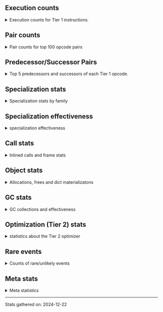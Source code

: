 ## Execution counts

<details>
<summary> Execution counts for Tier 1 instructions. </summary>


The "miss ratio" column shows the percentage of times the instruction
executed that it deoptimized. When this happens, the base unspecialized
instruction is not counted.

<table>
<thead>
<tr>
<th align="left">Name</th>
<th align="right">Base Count</th>
<th align="right">Head Count</th>
<th align="right">Change</th>
</tr>
</thead>
<tbody>
<tr>
<td align="left">LOAD_SUPER_ATTR</td>
<td align="right">28</td>
<td align="right">68</td>
<td align="right">142.9%</td>
</tr>
<tr>
<td align="left">CALL_KW</td>
<td align="right">83</td>
<td align="right">185</td>
<td align="right">122.9%</td>
</tr>
<tr>
<td align="left">FOR_ITER_GEN</td>
<td align="right">9,307,488</td>
<td align="right">95,352</td>
<td align="right">-99.0%</td>
</tr>
<tr>
<td align="left">STORE_FAST_LOAD_FAST</td>
<td align="right">9,448,063</td>
<td align="right">175,853</td>
<td align="right">-98.1%</td>
</tr>
<tr>
<td align="left">CALL_TUPLE_1</td>
<td align="right">853,321</td>
<td align="right">19,027</td>
<td align="right">-97.8%</td>
</tr>
<tr>
<td align="left">JUMP_BACKWARD</td>
<td align="right">23,546,188</td>
<td align="right">745,320</td>
<td align="right">-96.8%</td>
</tr>
<tr>
<td align="left">UNPACK_SEQUENCE_TUPLE</td>
<td align="right">1,715,100</td>
<td align="right">71,381</td>
<td align="right">-95.8%</td>
</tr>
<tr>
<td align="left">FOR_ITER_LIST</td>
<td align="right">9,933,245</td>
<td align="right">540,835</td>
<td align="right">-94.6%</td>
</tr>
<tr>
<td align="left">FOR_ITER</td>
<td align="right">1,880,628</td>
<td align="right">120,279</td>
<td align="right">-93.6%</td>
</tr>
<tr>
<td align="left">BINARY_SUBSCR</td>
<td align="right">901,045</td>
<td align="right">74,297</td>
<td align="right">-91.8%</td>
</tr>
<tr>
<td align="left">LOAD_GLOBAL</td>
<td align="right">1,692</td>
<td align="right">3,192</td>
<td align="right">88.7%</td>
</tr>
<tr>
<td align="left">DICT_MERGE</td>
<td align="right">925,391</td>
<td align="right">113,199</td>
<td align="right">-87.8%</td>
</tr>
<tr>
<td align="left">CONTAINS_OP_DICT</td>
<td align="right">1,008,114</td>
<td align="right">127,580</td>
<td align="right">-87.3%</td>
</tr>
<tr>
<td align="left">BUILD_MAP</td>
<td align="right">1,958,130</td>
<td align="right">283,648</td>
<td align="right">-85.5%</td>
</tr>
<tr>
<td align="left">CALL_METHOD_DESCRIPTOR_FAST</td>
<td align="right">1,099,255</td>
<td align="right">193,668</td>
<td align="right">-82.4%</td>
</tr>
<tr>
<td align="left">TO_BOOL</td>
<td align="right">1,069,785</td>
<td align="right">221,537</td>
<td align="right">-79.3%</td>
</tr>
<tr>
<td align="left">GET_ITER</td>
<td align="right">2,237,612</td>
<td align="right">468,060</td>
<td align="right">-79.1%</td>
</tr>
<tr>
<td align="left">STORE_SUBSCR_DICT</td>
<td align="right">1,129,786</td>
<td align="right">251,645</td>
<td align="right">-77.7%</td>
</tr>
<tr>
<td align="left">COMPARE_OP_INT</td>
<td align="right">2,652,613</td>
<td align="right">830,653</td>
<td align="right">-68.7%</td>
</tr>
<tr>
<td align="left">CALL_METHOD_DESCRIPTOR_O</td>
<td align="right">1,216,305</td>
<td align="right">387,818</td>
<td align="right">-68.1%</td>
</tr>
<tr>
<td align="left">POP_JUMP_IF_NOT_NONE</td>
<td align="right">2,706,576</td>
<td align="right">879,156</td>
<td align="right">-67.5%</td>
</tr>
<tr>
<td align="left">LOAD_FAST_LOAD_FAST</td>
<td align="right">9,472,772</td>
<td align="right">3,129,731</td>
<td align="right">-67.0%</td>
</tr>
<tr>
<td align="left">BINARY_OP_MULTIPLY_FLOAT</td>
<td align="right">139,222</td>
<td align="right">59,156</td>
<td align="right">-57.5%</td>
</tr>
<tr>
<td align="left">BINARY_SUBSCR_STR_INT</td>
<td align="right">139,222</td>
<td align="right">59,156</td>
<td align="right">-57.5%</td>
</tr>
<tr>
<td align="left">POP_JUMP_IF_NONE</td>
<td align="right">1,529,039</td>
<td align="right">651,923</td>
<td align="right">-57.4%</td>
</tr>
<tr>
<td align="left">BUILD_TUPLE</td>
<td align="right">4,607,243</td>
<td align="right">2,052,835</td>
<td align="right">-55.4%</td>
</tr>
<tr>
<td align="left">LOAD_ATTR_INSTANCE_VALUE</td>
<td align="right">21,791,151</td>
<td align="right">9,728,595</td>
<td align="right">-55.4%</td>
</tr>
<tr>
<td align="left">STORE_FAST_STORE_FAST</td>
<td align="right">6,002,750</td>
<td align="right">2,697,460</td>
<td align="right">-55.1%</td>
</tr>
<tr>
<td align="left">NOT_TAKEN</td>
<td align="right">21,901,982</td>
<td align="right">9,947,958</td>
<td align="right">-54.6%</td>
</tr>
<tr>
<td align="left">CALL</td>
<td align="right">3,157</td>
<td align="right">4,856</td>
<td align="right">53.8%</td>
</tr>
<tr>
<td align="left">POP_TOP</td>
<td align="right">21,633,252</td>
<td align="right">10,190,518</td>
<td align="right">-52.9%</td>
</tr>
<tr>
<td align="left">TO_BOOL_ALWAYS_TRUE</td>
<td align="right">741</td>
<td align="right">357</td>
<td align="right">-51.8%</td>
</tr>
<tr>
<td align="left">CALL_NON_PY_GENERAL</td>
<td align="right">7,280,182</td>
<td align="right">3,515,615</td>
<td align="right">-51.7%</td>
</tr>
<tr>
<td align="left">PUSH_NULL</td>
<td align="right">8,785,506</td>
<td align="right">4,318,063</td>
<td align="right">-50.9%</td>
</tr>
<tr>
<td align="left">DELETE_FAST</td>
<td align="right">254</td>
<td align="right">128</td>
<td align="right">-49.6%</td>
</tr>
<tr>
<td align="left">EXTENDED_ARG</td>
<td align="right">255</td>
<td align="right">129</td>
<td align="right">-49.4%</td>
</tr>
<tr>
<td align="left">NOP</td>
<td align="right">7,563,922</td>
<td align="right">3,938,687</td>
<td align="right">-47.9%</td>
</tr>
<tr>
<td align="left">LIST_APPEND</td>
<td align="right">224,965</td>
<td align="right">118,371</td>
<td align="right">-47.4%</td>
</tr>
<tr>
<td align="left">BINARY_OP_ADD_INT</td>
<td align="right">1,712,585</td>
<td align="right">901,277</td>
<td align="right">-47.4%</td>
</tr>
<tr>
<td align="left">SWAP</td>
<td align="right">5,679,968</td>
<td align="right">3,002,908</td>
<td align="right">-47.1%</td>
</tr>
<tr>
<td align="left">UNPACK_SEQUENCE_TWO_TUPLE</td>
<td align="right">1,818,295</td>
<td align="right">967,373</td>
<td align="right">-46.8%</td>
</tr>
<tr>
<td align="left">LOAD_ATTR_MODULE</td>
<td align="right">2,189,469</td>
<td align="right">1,167,856</td>
<td align="right">-46.7%</td>
</tr>
<tr>
<td align="left">POP_JUMP_IF_TRUE</td>
<td align="right">2,057,339</td>
<td align="right">1,098,587</td>
<td align="right">-46.6%</td>
</tr>
<tr>
<td align="left">CALL_BUILTIN_O</td>
<td align="right">174,546</td>
<td align="right">93,472</td>
<td align="right">-46.4%</td>
</tr>
<tr>
<td align="left">COMPARE_OP_STR</td>
<td align="right">1,844,260</td>
<td align="right">992,755</td>
<td align="right">-46.2%</td>
</tr>
<tr>
<td align="left">POP_JUMP_IF_FALSE</td>
<td align="right">8,744,955</td>
<td align="right">4,740,725</td>
<td align="right">-45.8%</td>
</tr>
<tr>
<td align="left">CALL_TYPE_1</td>
<td align="right">280</td>
<td align="right">154</td>
<td align="right">-45.0%</td>
</tr>
<tr>
<td align="left">LOAD_ATTR_METHOD_NO_DICT</td>
<td align="right">5,858,540</td>
<td align="right">3,224,690</td>
<td align="right">-45.0%</td>
</tr>
<tr>
<td align="left">BINARY_OP_SUBTRACT_FLOAT</td>
<td align="right">60,855</td>
<td align="right">34,072</td>
<td align="right">-44.0%</td>
</tr>
<tr>
<td align="left">CONTAINS_OP</td>
<td align="right">575</td>
<td align="right">322</td>
<td align="right">-44.0%</td>
</tr>
<tr>
<td align="left">RESUME_CHECK</td>
<td align="right">30,626,020</td>
<td align="right">17,931,625</td>
<td align="right">-41.4%</td>
</tr>
<tr>
<td align="left">LOAD_SPECIAL</td>
<td align="right">4,245,624</td>
<td align="right">2,504,612</td>
<td align="right">-41.0%</td>
</tr>
<tr>
<td align="left">LOAD_FAST</td>
<td align="right">66,526,278</td>
<td align="right">39,632,733</td>
<td align="right">-40.4%</td>
</tr>
<tr>
<td align="left">CONTAINS_OP_SET</td>
<td align="right">667</td>
<td align="right">415</td>
<td align="right">-37.8%</td>
</tr>
<tr>
<td align="left">CALL_PY_EXACT_ARGS</td>
<td align="right">6,052,677</td>
<td align="right">3,807,074</td>
<td align="right">-37.1%</td>
</tr>
<tr>
<td align="left">UNPACK_SEQUENCE</td>
<td align="right">109</td>
<td align="right">149</td>
<td align="right">36.7%</td>
</tr>
<tr>
<td align="left">LOAD_ATTR_METHOD_WITH_VALUES</td>
<td align="right">3,447,813</td>
<td align="right">2,186,664</td>
<td align="right">-36.6%</td>
</tr>
<tr>
<td align="left">CALL_PY_GENERAL</td>
<td align="right">2,739,149</td>
<td align="right">1,754,016</td>
<td align="right">-36.0%</td>
</tr>
<tr>
<td align="left">TO_BOOL_INT</td>
<td align="right">755,713</td>
<td align="right">487,709</td>
<td align="right">-35.5%</td>
</tr>
<tr>
<td align="left">LIST_EXTEND</td>
<td align="right">51,496</td>
<td align="right">33,708</td>
<td align="right">-34.5%</td>
</tr>
<tr>
<td align="left">LOAD_SMALL_INT</td>
<td align="right">3,070,528</td>
<td align="right">2,013,713</td>
<td align="right">-34.4%</td>
</tr>
<tr>
<td align="left">LOAD_ATTR</td>
<td align="right">3,728,953</td>
<td align="right">2,471,791</td>
<td align="right">-33.7%</td>
</tr>
<tr>
<td align="left">LOAD_SUPER_ATTR_METHOD</td>
<td align="right">301,138</td>
<td align="right">202,190</td>
<td align="right">-32.9%</td>
</tr>
<tr>
<td align="left">TO_BOOL_LIST</td>
<td align="right">163,735</td>
<td align="right">109,950</td>
<td align="right">-32.8%</td>
</tr>
<tr>
<td align="left">BINARY_OP_ADD_UNICODE</td>
<td align="right">774</td>
<td align="right">522</td>
<td align="right">-32.6%</td>
</tr>
<tr>
<td align="left">STORE_ATTR_INSTANCE_VALUE</td>
<td align="right">3,218,738</td>
<td align="right">2,211,502</td>
<td align="right">-31.3%</td>
</tr>
<tr>
<td align="left">BINARY_OP</td>
<td align="right">1,166,437</td>
<td align="right">804,894</td>
<td align="right">-31.0%</td>
</tr>
<tr>
<td align="left">CALL_ISINSTANCE</td>
<td align="right">208,057</td>
<td align="right">143,872</td>
<td align="right">-30.8%</td>
</tr>
<tr>
<td align="left">LOAD_GLOBAL_MODULE</td>
<td align="right">8,101,885</td>
<td align="right">5,632,783</td>
<td align="right">-30.5%</td>
</tr>
<tr>
<td align="left">UNARY_INVERT</td>
<td align="right">265,121</td>
<td align="right">184,661</td>
<td align="right">-30.3%</td>
</tr>
<tr>
<td align="left">COPY_FREE_VARS</td>
<td align="right">357,308</td>
<td align="right">251,240</td>
<td align="right">-29.7%</td>
</tr>
<tr>
<td align="left">BINARY_OP_ADD_FLOAT</td>
<td align="right">79,327</td>
<td align="right">55,979</td>
<td align="right">-29.4%</td>
</tr>
<tr>
<td align="left">LOAD_GLOBAL_BUILTIN</td>
<td align="right">4,468,535</td>
<td align="right">3,266,005</td>
<td align="right">-26.9%</td>
</tr>
<tr>
<td align="left">BUILD_LIST</td>
<td align="right">335,768</td>
<td align="right">245,525</td>
<td align="right">-26.9%</td>
</tr>
<tr>
<td align="left">LOAD_CONST_IMMORTAL</td>
<td align="right">14,581,825</td>
<td align="right">10,667,404</td>
<td align="right">-26.8%</td>
</tr>
<tr>
<td align="left">BINARY_SUBSCR_LIST_INT</td>
<td align="right">68,130</td>
<td align="right">50,342</td>
<td align="right">-26.1%</td>
</tr>
<tr>
<td align="left">LOAD_ATTR_NONDESCRIPTOR_WITH_VALUES</td>
<td align="right">317,309</td>
<td align="right">236,110</td>
<td align="right">-25.6%</td>
</tr>
<tr>
<td align="left">LOAD_DEREF</td>
<td align="right">432,884</td>
<td align="right">326,501</td>
<td align="right">-24.6%</td>
</tr>
<tr>
<td align="left">JUMP_FORWARD</td>
<td align="right">407,439</td>
<td align="right">312,036</td>
<td align="right">-23.4%</td>
</tr>
<tr>
<td align="left">STORE_FAST</td>
<td align="right">25,611,433</td>
<td align="right">19,663,640</td>
<td align="right">-23.2%</td>
</tr>
<tr>
<td align="left">COMPARE_OP</td>
<td align="right">152,355</td>
<td align="right">117,974</td>
<td align="right">-22.6%</td>
</tr>
<tr>
<td align="left">CALL_BOUND_METHOD_EXACT_ARGS</td>
<td align="right">69,913</td>
<td align="right">55,927</td>
<td align="right">-20.0%</td>
</tr>
<tr>
<td align="left">COPY</td>
<td align="right">9,478,695</td>
<td align="right">7,638,609</td>
<td align="right">-19.4%</td>
</tr>
<tr>
<td align="left">LOAD_FAST_AND_CLEAR</td>
<td align="right">144,848</td>
<td align="right">117,915</td>
<td align="right">-18.6%</td>
</tr>
<tr>
<td align="left">LOAD_ATTR_PROPERTY</td>
<td align="right">207,387</td>
<td align="right">169,722</td>
<td align="right">-18.2%</td>
</tr>
<tr>
<td align="left">FOR_ITER_RANGE</td>
<td align="right">153,724</td>
<td align="right">126,412</td>
<td align="right">-17.8%</td>
</tr>
<tr>
<td align="left">IMPORT_NAME</td>
<td align="right">114,180</td>
<td align="right">94,213</td>
<td align="right">-17.5%</td>
</tr>
<tr>
<td align="left">LOAD_ATTR_METHOD_LAZY_DICT</td>
<td align="right">193,350</td>
<td align="right">159,773</td>
<td align="right">-17.4%</td>
</tr>
<tr>
<td align="left">IMPORT_FROM</td>
<td align="right">113,605</td>
<td align="right">93,890</td>
<td align="right">-17.4%</td>
</tr>
<tr>
<td align="left">CALL_BOUND_METHOD_GENERAL</td>
<td align="right">97,825</td>
<td align="right">82,163</td>
<td align="right">-16.0%</td>
</tr>
<tr>
<td align="left">LOAD_SUPER_ATTR_ATTR</td>
<td align="right">47,496</td>
<td align="right">40,440</td>
<td align="right">-14.9%</td>
</tr>
<tr>
<td align="left">CALL_LIST_APPEND</td>
<td align="right">68,803</td>
<td align="right">59,311</td>
<td align="right">-13.8%</td>
</tr>
<tr>
<td align="left">CALL_LEN</td>
<td align="right">340,466</td>
<td align="right">299,510</td>
<td align="right">-12.0%</td>
</tr>
<tr>
<td align="left">UNARY_NOT</td>
<td align="right">75,799</td>
<td align="right">66,945</td>
<td align="right">-11.7%</td>
</tr>
<tr>
<td align="left">CALL_KW_PY</td>
<td align="right">86,138</td>
<td align="right">76,236</td>
<td align="right">-11.5%</td>
</tr>
<tr>
<td align="left">BINARY_OP_SUBTRACT_INT</td>
<td align="right">208,719</td>
<td align="right">186,021</td>
<td align="right">-10.9%</td>
</tr>
<tr>
<td align="left">CALL_BUILTIN_FAST</td>
<td align="right">719,552</td>
<td align="right">651,254</td>
<td align="right">-9.5%</td>
</tr>
<tr>
<td align="left">RETURN_VALUE</td>
<td align="right">20,593,128</td>
<td align="right">18,739,898</td>
<td align="right">-9.0%</td>
</tr>
<tr>
<td align="left">LOAD_ATTR_SLOT</td>
<td align="right">20,244</td>
<td align="right">18,606</td>
<td align="right">-8.1%</td>
</tr>
<tr>
<td align="left">STORE_ATTR_SLOT</td>
<td align="right">19,702</td>
<td align="right">18,190</td>
<td align="right">-7.7%</td>
</tr>
<tr>
<td align="left">TO_BOOL_BOOL</td>
<td align="right">2,742,891</td>
<td align="right">2,535,192</td>
<td align="right">-7.6%</td>
</tr>
<tr>
<td align="left">RESUME</td>
<td align="right">440</td>
<td align="right">473</td>
<td align="right">7.5%</td>
</tr>
<tr>
<td align="left">LOAD_CONST</td>
<td align="right">1,017,529</td>
<td align="right">950,205</td>
<td align="right">-6.6%</td>
</tr>
<tr>
<td align="left">STORE_ATTR</td>
<td align="right">160,483</td>
<td align="right">152,411</td>
<td align="right">-5.0%</td>
</tr>
<tr>
<td align="left">CALL_BUILTIN_CLASS</td>
<td align="right">1,079,291</td>
<td align="right">1,025,422</td>
<td align="right">-5.0%</td>
</tr>
<tr>
<td align="left">JUMP_BACKWARD_NO_INTERRUPT</td>
<td align="right">14,274</td>
<td align="right">13,562</td>
<td align="right">-5.0%</td>
</tr>
<tr>
<td align="left">BINARY_SLICE</td>
<td align="right">27,690</td>
<td align="right">26,367</td>
<td align="right">-4.8%</td>
</tr>
<tr>
<td align="left">CALL_METHOD_DESCRIPTOR_NOARGS</td>
<td align="right">1,307,368</td>
<td align="right">1,246,825</td>
<td align="right">-4.6%</td>
</tr>
<tr>
<td align="left">LOAD_FAST_CHECK</td>
<td align="right">930,414</td>
<td align="right">897,430</td>
<td align="right">-3.5%</td>
</tr>
<tr>
<td align="left">CHECK_EXC_MATCH</td>
<td align="right">31,054</td>
<td align="right">30,279</td>
<td align="right">-2.5%</td>
</tr>
<tr>
<td align="left">BINARY_SUBSCR_TUPLE_INT</td>
<td align="right">87,758</td>
<td align="right">85,615</td>
<td align="right">-2.4%</td>
</tr>
<tr>
<td align="left">CONVERT_VALUE</td>
<td align="right">34,800</td>
<td align="right">34,044</td>
<td align="right">-2.2%</td>
</tr>
<tr>
<td align="left">POP_EXCEPT</td>
<td align="right">39,500</td>
<td align="right">38,662</td>
<td align="right">-2.1%</td>
</tr>
<tr>
<td align="left">PUSH_EXC_INFO</td>
<td align="right">39,500</td>
<td align="right">38,662</td>
<td align="right">-2.1%</td>
</tr>
<tr>
<td align="left">FOR_ITER_TUPLE</td>
<td align="right">35,128</td>
<td align="right">34,498</td>
<td align="right">-1.8%</td>
</tr>
<tr>
<td align="left">INTERPRETER_EXIT</td>
<td align="right">11,108,349</td>
<td align="right">10,927,584</td>
<td align="right">-1.6%</td>
</tr>
<tr>
<td align="left">TO_BOOL_STR</td>
<td align="right">43,431</td>
<td align="right">42,738</td>
<td align="right">-1.6%</td>
</tr>
<tr>
<td align="left">CALL_KW_NON_PY</td>
<td align="right">154,705</td>
<td align="right">152,248</td>
<td align="right">-1.6%</td>
</tr>
<tr>
<td align="left">CALL_METHOD_DESCRIPTOR_FAST_WITH_KEYWORDS</td>
<td align="right">102,872</td>
<td align="right">101,360</td>
<td align="right">-1.5%</td>
</tr>
<tr>
<td align="left">LOAD_ATTR_CLASS</td>
<td align="right">76,900</td>
<td align="right">75,892</td>
<td align="right">-1.3%</td>
</tr>
<tr>
<td align="left">EXIT_INIT_CHECK</td>
<td align="right">111,136</td>
<td align="right">109,687</td>
<td align="right">-1.3%</td>
</tr>
<tr>
<td align="left">CALL_ALLOC_AND_ENTER_INIT</td>
<td align="right">111,140</td>
<td align="right">109,691</td>
<td align="right">-1.3%</td>
</tr>
<tr>
<td align="left">FORMAT_SIMPLE</td>
<td align="right">76,794</td>
<td align="right">75,849</td>
<td align="right">-1.2%</td>
</tr>
<tr>
<td align="left">RETURN_GENERATOR</td>
<td align="right">25,634</td>
<td align="right">25,319</td>
<td align="right">-1.2%</td>
</tr>
<tr>
<td align="left">CALL_BUILTIN_FAST_WITH_KEYWORDS</td>
<td align="right">1,856,649</td>
<td align="right">1,835,703</td>
<td align="right">-1.1%</td>
</tr>
<tr>
<td align="left">STORE_SUBSCR</td>
<td align="right">42,724</td>
<td align="right">42,296</td>
<td align="right">-1.0%</td>
</tr>
<tr>
<td align="left">TO_BOOL_NONE</td>
<td align="right">382,008</td>
<td align="right">378,229</td>
<td align="right">-1.0%</td>
</tr>
<tr>
<td align="left">BUILD_STRING</td>
<td align="right">59,384</td>
<td align="right">58,817</td>
<td align="right">-1.0%</td>
</tr>
<tr>
<td align="left">MAKE_FUNCTION</td>
<td align="right">85,264</td>
<td align="right">84,507</td>
<td align="right">-0.9%</td>
</tr>
<tr>
<td align="left">IS_OP</td>
<td align="right">67,907</td>
<td align="right">67,338</td>
<td align="right">-0.8%</td>
</tr>
<tr>
<td align="left">BINARY_SUBSCR_DICT</td>
<td align="right">169,311</td>
<td align="right">167,925</td>
<td align="right">-0.8%</td>
</tr>
<tr>
<td align="left">YIELD_VALUE</td>
<td align="right">10,136,008</td>
<td align="right">10,060,282</td>
<td align="right">-0.7%</td>
</tr>
<tr>
<td align="left">END_FOR</td>
<td align="right">16,892</td>
<td align="right">16,766</td>
<td align="right">-0.7%</td>
</tr>
<tr>
<td align="left">WITH_EXCEPT_START</td>
<td align="right">8,446</td>
<td align="right">8,383</td>
<td align="right">-0.7%</td>
</tr>
<tr>
<td align="left">RERAISE</td>
<td align="right">25,341</td>
<td align="right">25,152</td>
<td align="right">-0.7%</td>
</tr>
<tr>
<td align="left">RAISE_VARARGS</td>
<td align="right">8,450</td>
<td align="right">8,387</td>
<td align="right">-0.7%</td>
</tr>
<tr>
<td align="left">DELETE_SUBSCR</td>
<td align="right">135,155</td>
<td align="right">134,149</td>
<td align="right">-0.7%</td>
</tr>
<tr>
<td align="left">CALL_STR_1</td>
<td align="right">16,937</td>
<td align="right">16,811</td>
<td align="right">-0.7%</td>
</tr>
<tr>
<td align="left">DELETE_ATTR</td>
<td align="right">126,687</td>
<td align="right">125,745</td>
<td align="right">-0.7%</td>
</tr>
<tr>
<td align="left">CALL_FUNCTION_EX</td>
<td align="right">3,637,097</td>
<td align="right">3,615,838</td>
<td align="right">-0.6%</td>
</tr>
<tr>
<td align="left">STORE_DEREF</td>
<td align="right">210,057</td>
<td align="right">209,111</td>
<td align="right">-0.5%</td>
</tr>
<tr>
<td align="left">MAKE_CELL</td>
<td align="right">210,089</td>
<td align="right">209,143</td>
<td align="right">-0.5%</td>
</tr>
<tr>
<td align="left">BINARY_OP_INPLACE_ADD_UNICODE</td>
<td align="right">41,977</td>
<td align="right">41,788</td>
<td align="right">-0.5%</td>
</tr>
<tr>
<td align="left">SET_FUNCTION_ATTRIBUTE</td>
<td align="right">58,874</td>
<td align="right">58,684</td>
<td align="right">-0.3%</td>
</tr>
<tr>
<td align="left">STORE_NAME</td>
<td align="right">806</td>
<td align="right">806</td>
<td align="right">0.0%</td>
</tr>
<tr>
<td align="left">LOAD_NAME</td>
<td align="right">267</td>
<td align="right">267</td>
<td align="right">0.0%</td>
</tr>
<tr>
<td align="left">LOAD_BUILD_CLASS</td>
<td align="right">42</td>
<td align="right">42</td>
<td align="right">0.0%</td>
</tr>
<tr>
<td align="left">LOAD_LOCALS</td>
<td align="right">38</td>
<td align="right">38</td>
<td align="right">0.0%</td>
</tr>
<tr>
<td align="left">COMPARE_OP_FLOAT</td>
<td align="right">29</td>
<td align="right">29</td>
<td align="right">0.0%</td>
</tr>
<tr>
<td align="left">CALL_INTRINSIC_1</td>
<td align="right">16</td>
<td align="right">16</td>
<td align="right">0.0%</td>
</tr>
<tr>
<td align="left">LOAD_ATTR_CLASS_WITH_METACLASS_CHECK</td>
<td align="right">12</td>
<td align="right">12</td>
<td align="right">0.0%</td>
</tr>
<tr>
<td align="left">DELETE_NAME</td>
<td align="right">6</td>
<td align="right">6</td>
<td align="right">0.0%</td>
</tr>
<tr>
<td align="left">STORE_GLOBAL</td>
<td align="right">4</td>
<td align="right">4</td>
<td align="right">0.0%</td>
</tr>
<tr>
<td align="left">BINARY_SUBSCR_GETITEM</td>
<td align="right">3</td>
<td align="right">3</td>
<td align="right">0.0%</td>
</tr>
<tr>
<td align="left">BUILD_SET</td>
<td align="right">2</td>
<td align="right">2</td>
<td align="right">0.0%</td>
</tr>
<tr>
<td align="left">MAP_ADD</td>
<td align="right">1</td>
<td align="right">1</td>
<td align="right">0.0%</td>
</tr>
<tr>
<td align="left">ENTER_EXECUTOR</td>
<td align="right"></td>
<td align="right">11,667,678</td>
<td align="right"></td>
</tr>
</tbody>
</table>


</details>

## Pair counts

<details>
<summary> Pair counts for top 100 opcode pairs </summary>


Pairs of specialized operations that deoptimize and are then followed by
the corresponding unspecialized instruction are not counted as pairs.

Not included in comparative output.


</details>

## Predecessor/Successor Pairs

<details>
<summary> Top 5 predecessors and successors of each Tier 1 opcode. </summary>


This does not include the unspecialized instructions that occur after a
specialized instruction deoptimizes.

Not included in comparative output.


</details>

## Specialization stats

<details>
<summary> Specialization stats by family </summary>

### BINARY_OP

<details>
<summary> specialization stats for BINARY_OP family </summary>

<table>
<thead>
<tr>
<th align="left">Kind</th>
<th align="right">Base Count</th>
<th align="right">Base Ratio</th>
<th align="right">Head Count</th>
<th align="right">Head Ratio</th>
<th align="right">Change</th>
</tr>
</thead>
<tbody>
<tr>
<td align="left">
miss
<details>
<summary>ⓘ</summary>

Specialized instructions that deopt.
</details>
</td>
<td align="right">30,615</td>
<td align="right">0.9%</td>
<td align="right">15,027</td>
<td align="right">0.7%</td>
<td align="right">-50.9%</td>
</tr>
<tr>
<td align="left">
hit
<details>
<summary>ⓘ</summary>

Specialized instructions that complete.
</details>
</td>
<td align="right">2,212,844</td>
<td align="right">64.9%</td>
<td align="right">1,263,788</td>
<td align="right">60.7%</td>
<td align="right">-42.9%</td>
</tr>
<tr>
<td align="left">
deferred
<details>
<summary>ⓘ</summary>

Lists the number of "deferred" (i.e. not specialized) instructions executed.
</details>
</td>
<td align="right">1,163,164</td>
<td align="right">34.1%</td>
<td align="right">802,392</td>
<td align="right">38.5%</td>
<td align="right">-31.0%</td>
</tr>
</tbody>
</table>

<table>
<thead>
<tr>
<th align="left">Success</th>
<th align="right">Base Count</th>
<th align="right">Base Ratio</th>
<th align="right">Head Count</th>
<th align="right">Head Ratio</th>
<th align="right">Change</th>
</tr>
</thead>
<tbody>
<tr>
<td align="left">Success</td>
<td align="right">662</td>
<td align="right">17.2%</td>
<td align="right">412</td>
<td align="right">14.8%</td>
<td align="right">-37.8%</td>
</tr>
<tr>
<td align="left">Failure</td>
<td align="right">3,189</td>
<td align="right">82.8%</td>
<td align="right">2,370</td>
<td align="right">85.2%</td>
<td align="right">-25.7%</td>
</tr>
</tbody>
</table>

<table>
<thead>
<tr>
<th align="left">Failure kind</th>
<th align="right">Base Count</th>
<th align="right">Base Ratio</th>
<th align="right">Head Count</th>
<th align="right">Head Ratio</th>
<th align="right">Change</th>
</tr>
</thead>
<tbody>
<tr>
<td align="left">add different types</td>
<td align="right">1,767</td>
<td align="right">55.4%</td>
<td align="right">949</td>
<td align="right">40.0%</td>
<td align="right">-46.3%</td>
</tr>
<tr>
<td align="left">add other</td>
<td align="right">173</td>
<td align="right">5.4%</td>
<td align="right">109</td>
<td align="right">4.6%</td>
<td align="right">-37.0%</td>
</tr>
<tr>
<td align="left">remainder</td>
<td align="right">352</td>
<td align="right">11.0%</td>
<td align="right">298</td>
<td align="right">12.6%</td>
<td align="right">-15.3%</td>
</tr>
<tr>
<td align="left">and int</td>
<td align="right">585</td>
<td align="right">18.3%</td>
<td align="right">663</td>
<td align="right">28.0%</td>
<td align="right">13.3%</td>
</tr>
<tr>
<td align="left">or</td>
<td align="right">298</td>
<td align="right">9.3%</td>
<td align="right">337</td>
<td align="right">14.2%</td>
<td align="right">13.1%</td>
</tr>
<tr>
<td align="left">xor</td>
<td align="right">14</td>
<td align="right">0.4%</td>
<td align="right">14</td>
<td align="right">0.6%</td>
<td align="right">0.0%</td>
</tr>
</tbody>
</table>


</details>

### BINARY_SLICE

<details>
<summary> specialization stats for BINARY_SLICE family </summary>

<table>
<thead>
<tr>
<th align="left">Kind</th>
<th align="right">Base Count</th>
<th align="right">Base Ratio</th>
<th align="right">Head Count</th>
<th align="right">Head Ratio</th>
<th align="right">Change</th>
</tr>
</thead>
<tbody>
<tr>
<td align="left">
deferred
<details>
<summary>ⓘ</summary>

Lists the number of "deferred" (i.e. not specialized) instructions executed.
</details>
</td>
<td align="right">27,690</td>
<td align="right">100.0%</td>
<td align="right">26,367</td>
<td align="right">100.0%</td>
<td align="right">-4.8%</td>
</tr>
</tbody>
</table>


</details>

### BINARY_SUBSCR

<details>
<summary> specialization stats for BINARY_SUBSCR family </summary>

<table>
<thead>
<tr>
<th align="left">Kind</th>
<th align="right">Base Count</th>
<th align="right">Base Ratio</th>
<th align="right">Head Count</th>
<th align="right">Head Ratio</th>
<th align="right">Change</th>
</tr>
</thead>
<tbody>
<tr>
<td align="left">
deferred
<details>
<summary>ⓘ</summary>

Lists the number of "deferred" (i.e. not specialized) instructions executed.
</details>
</td>
<td align="right">900,640</td>
<td align="right">66.0%</td>
<td align="right">74,039</td>
<td align="right">16.9%</td>
<td align="right">-91.8%</td>
</tr>
<tr>
<td align="left">
hit
<details>
<summary>ⓘ</summary>

Specialized instructions that complete.
</details>
</td>
<td align="right">464,424</td>
<td align="right">34.0%</td>
<td align="right">363,041</td>
<td align="right">83.0%</td>
<td align="right">-21.8%</td>
</tr>
</tbody>
</table>

<table>
<thead>
<tr>
<th align="left">Success</th>
<th align="right">Base Count</th>
<th align="right">Base Ratio</th>
<th align="right">Head Count</th>
<th align="right">Head Ratio</th>
<th align="right">Change</th>
</tr>
</thead>
<tbody>
<tr>
<td align="left">Success</td>
<td align="right">58</td>
<td align="right">14.3%</td>
<td align="right">118</td>
<td align="right">45.7%</td>
<td align="right">103.4%</td>
</tr>
<tr>
<td align="left">Failure</td>
<td align="right">347</td>
<td align="right">85.7%</td>
<td align="right">140</td>
<td align="right">54.3%</td>
<td align="right">-59.7%</td>
</tr>
</tbody>
</table>

<table>
<thead>
<tr>
<th align="left">Failure kind</th>
<th align="right">Base Count</th>
<th align="right">Base Ratio</th>
<th align="right">Head Count</th>
<th align="right">Head Ratio</th>
<th align="right">Change</th>
</tr>
</thead>
<tbody>
<tr>
<td align="left">buffer int</td>
<td align="right">346</td>
<td align="right">99.7%</td>
<td align="right">139</td>
<td align="right">99.3%</td>
<td align="right">-59.8%</td>
</tr>
<tr>
<td align="left">list slice</td>
<td align="right">1</td>
<td align="right">0.3%</td>
<td align="right">1</td>
<td align="right">0.7%</td>
<td align="right">0.0%</td>
</tr>
</tbody>
</table>


</details>

### CALL

<details>
<summary> specialization stats for CALL family </summary>

<table>
<thead>
<tr>
<th align="left">Kind</th>
<th align="right">Base Count</th>
<th align="right">Base Ratio</th>
<th align="right">Head Count</th>
<th align="right">Head Ratio</th>
<th align="right">Change</th>
</tr>
</thead>
<tbody>
<tr>
<td align="left">
miss
<details>
<summary>ⓘ</summary>

Specialized instructions that deopt.
</details>
</td>
<td align="right">1,425</td>
<td align="right">0.0%</td>
<td align="right">795</td>
<td align="right">0.0%</td>
<td align="right">-44.2%</td>
</tr>
<tr>
<td align="left">
hit
<details>
<summary>ⓘ</summary>

Specialized instructions that complete.
</details>
</td>
<td align="right">15,345,920</td>
<td align="right">100.0%</td>
<td align="right">10,102,031</td>
<td align="right">99.9%</td>
<td align="right">-34.2%</td>
</tr>
<tr>
<td align="left">
deferred
<details>
<summary>ⓘ</summary>

Lists the number of "deferred" (i.e. not specialized) instructions executed.
</details>
</td>
<td align="right">1,615</td>
<td align="right">0.0%</td>
<td align="right">1,435</td>
<td align="right">0.0%</td>
<td align="right">-11.1%</td>
</tr>
</tbody>
</table>

<table>
<thead>
<tr>
<th align="left">Success</th>
<th align="right">Base Count</th>
<th align="right">Base Ratio</th>
<th align="right">Head Count</th>
<th align="right">Head Ratio</th>
<th align="right">Change</th>
</tr>
</thead>
<tbody>
<tr>
<td align="left">Success</td>
<td align="right">1,499</td>
<td align="right">97.1%</td>
<td align="right">3,379</td>
<td align="right">98.7%</td>
<td align="right">125.4%</td>
</tr>
<tr>
<td align="left">Failure</td>
<td align="right">44</td>
<td align="right">2.9%</td>
<td align="right">43</td>
<td align="right">1.3%</td>
<td align="right">-2.3%</td>
</tr>
</tbody>
</table>

<table>
<thead>
<tr>
<th align="left">Failure kind</th>
<th align="right">Base Count</th>
<th align="right">Base Ratio</th>
<th align="right">Head Count</th>
<th align="right">Head Ratio</th>
<th align="right">Change</th>
</tr>
</thead>
<tbody>
<tr>
<td align="left">out of versions</td>
<td align="right">44</td>
<td align="right">100.0%</td>
<td align="right">43</td>
<td align="right">100.0%</td>
<td align="right">-2.3%</td>
</tr>
<tr>
<td align="left">init not inline values</td>
<td align="right">44</td>
<td align="right">100.0%</td>
<td align="right">43</td>
<td align="right">100.0%</td>
<td align="right">-2.3%</td>
</tr>
</tbody>
</table>


</details>

### CALL_KW

<details>
<summary> specialization stats for CALL_KW family </summary>

<table>
<thead>
<tr>
<th align="left">Kind</th>
<th align="right">Base Count</th>
<th align="right">Base Ratio</th>
<th align="right">Head Count</th>
<th align="right">Head Ratio</th>
<th align="right">Change</th>
</tr>
</thead>
<tbody>
<tr>
<td align="left">
deferred
<details>
<summary>ⓘ</summary>

Lists the number of "deferred" (i.e. not specialized) instructions executed.
</details>
</td>
<td align="right">43</td>
<td align="right">51.8%</td>
<td align="right">43</td>
<td align="right">23.2%</td>
<td align="right">0.0%</td>
</tr>
</tbody>
</table>

<table>
<thead>
<tr>
<th align="left">Success</th>
<th align="right">Base Count</th>
<th align="right">Base Ratio</th>
<th align="right">Head Count</th>
<th align="right">Head Ratio</th>
<th align="right">Change</th>
</tr>
</thead>
<tbody>
<tr>
<td align="left">Success</td>
<td align="right">40</td>
<td align="right">100.0%</td>
<td align="right">142</td>
<td align="right">100.0%</td>
<td align="right">255.0%</td>
</tr>
<tr>
<td align="left">Failure</td>
<td align="right">0</td>
<td align="right">0.0%</td>
<td align="right">0</td>
<td align="right">0.0%</td>
<td align="right"></td>
</tr>
</tbody>
</table>


</details>

### COMPARE_OP

<details>
<summary> specialization stats for COMPARE_OP family </summary>

<table>
<thead>
<tr>
<th align="left">Kind</th>
<th align="right">Base Count</th>
<th align="right">Base Ratio</th>
<th align="right">Head Count</th>
<th align="right">Head Ratio</th>
<th align="right">Change</th>
</tr>
</thead>
<tbody>
<tr>
<td align="left">
hit
<details>
<summary>ⓘ</summary>

Specialized instructions that complete.
</details>
</td>
<td align="right">4,470,785</td>
<td align="right">96.2%</td>
<td align="right">1,806,405</td>
<td align="right">93.0%</td>
<td align="right">-59.6%</td>
</tr>
<tr>
<td align="left">
miss
<details>
<summary>ⓘ</summary>

Specialized instructions that deopt.
</details>
</td>
<td align="right">26,117</td>
<td align="right">0.6%</td>
<td align="right">17,032</td>
<td align="right">0.9%</td>
<td align="right">-34.8%</td>
</tr>
<tr>
<td align="left">
deferred
<details>
<summary>ⓘ</summary>

Lists the number of "deferred" (i.e. not specialized) instructions executed.
</details>
</td>
<td align="right">151,294</td>
<td align="right">3.3%</td>
<td align="right">116,999</td>
<td align="right">6.0%</td>
<td align="right">-22.7%</td>
</tr>
</tbody>
</table>

<table>
<thead>
<tr>
<th align="left">Success</th>
<th align="right">Base Count</th>
<th align="right">Base Ratio</th>
<th align="right">Head Count</th>
<th align="right">Head Ratio</th>
<th align="right">Change</th>
</tr>
</thead>
<tbody>
<tr>
<td align="left">Failure</td>
<td align="right">919</td>
<td align="right">59.3%</td>
<td align="right">704</td>
<td align="right">54.7%</td>
<td align="right">-23.4%</td>
</tr>
<tr>
<td align="left">Success</td>
<td align="right">630</td>
<td align="right">40.7%</td>
<td align="right">583</td>
<td align="right">45.3%</td>
<td align="right">-7.5%</td>
</tr>
</tbody>
</table>

<table>
<thead>
<tr>
<th align="left">Failure kind</th>
<th align="right">Base Count</th>
<th align="right">Base Ratio</th>
<th align="right">Head Count</th>
<th align="right">Head Ratio</th>
<th align="right">Change</th>
</tr>
</thead>
<tbody>
<tr>
<td align="left">bytes</td>
<td align="right">86</td>
<td align="right">9.4%</td>
<td align="right">44</td>
<td align="right">6.2%</td>
<td align="right">-48.8%</td>
</tr>
<tr>
<td align="left">float long</td>
<td align="right">482</td>
<td align="right">52.4%</td>
<td align="right">321</td>
<td align="right">45.6%</td>
<td align="right">-33.4%</td>
</tr>
<tr>
<td align="left">different types</td>
<td align="right">252</td>
<td align="right">27.4%</td>
<td align="right">241</td>
<td align="right">34.2%</td>
<td align="right">-4.4%</td>
</tr>
<tr>
<td align="left">big int</td>
<td align="right">98</td>
<td align="right">10.7%</td>
<td align="right">97</td>
<td align="right">13.8%</td>
<td align="right">-1.0%</td>
</tr>
<tr>
<td align="left">list</td>
<td align="right">1</td>
<td align="right">0.1%</td>
<td align="right">1</td>
<td align="right">0.1%</td>
<td align="right">0.0%</td>
</tr>
</tbody>
</table>


</details>

### CONTAINS_OP

<details>
<summary> specialization stats for CONTAINS_OP family </summary>

<table>
<thead>
<tr>
<th align="left">Kind</th>
<th align="right">Base Count</th>
<th align="right">Base Ratio</th>
<th align="right">Head Count</th>
<th align="right">Head Ratio</th>
<th align="right">Change</th>
</tr>
</thead>
<tbody>
<tr>
<td align="left">
hit
<details>
<summary>ⓘ</summary>

Specialized instructions that complete.
</details>
</td>
<td align="right">1,008,781</td>
<td align="right">99.9%</td>
<td align="right">127,995</td>
<td align="right">99.7%</td>
<td align="right">-87.3%</td>
</tr>
<tr>
<td align="left">
deferred
<details>
<summary>ⓘ</summary>

Lists the number of "deferred" (i.e. not specialized) instructions executed.
</details>
</td>
<td align="right">522</td>
<td align="right">0.1%</td>
<td align="right">270</td>
<td align="right">0.2%</td>
<td align="right">-48.3%</td>
</tr>
</tbody>
</table>

<table>
<thead>
<tr>
<th align="left">Success</th>
<th align="right">Base Count</th>
<th align="right">Base Ratio</th>
<th align="right">Head Count</th>
<th align="right">Head Ratio</th>
<th align="right">Change</th>
</tr>
</thead>
<tbody>
<tr>
<td align="left">Failure</td>
<td align="right">44</td>
<td align="right">83.0%</td>
<td align="right">43</td>
<td align="right">82.7%</td>
<td align="right">-2.3%</td>
</tr>
<tr>
<td align="left">Success</td>
<td align="right">9</td>
<td align="right">17.0%</td>
<td align="right">9</td>
<td align="right">17.3%</td>
<td align="right">0.0%</td>
</tr>
</tbody>
</table>

<table>
<thead>
<tr>
<th align="left">Failure kind</th>
<th align="right">Base Count</th>
<th align="right">Base Ratio</th>
<th align="right">Head Count</th>
<th align="right">Head Ratio</th>
<th align="right">Change</th>
</tr>
</thead>
<tbody>
<tr>
<td align="left">tuple</td>
<td align="right">44</td>
<td align="right">100.0%</td>
<td align="right">43</td>
<td align="right">100.0%</td>
<td align="right">-2.3%</td>
</tr>
</tbody>
</table>


</details>

### FOR_ITER

<details>
<summary> specialization stats for FOR_ITER family </summary>

<table>
<thead>
<tr>
<th align="left">Kind</th>
<th align="right">Base Count</th>
<th align="right">Base Ratio</th>
<th align="right">Head Count</th>
<th align="right">Head Ratio</th>
<th align="right">Change</th>
</tr>
</thead>
<tbody>
<tr>
<td align="left">
hit
<details>
<summary>ⓘ</summary>

Specialized instructions that complete.
</details>
</td>
<td align="right">19,429,585</td>
<td align="right">91.2%</td>
<td align="right">797,097</td>
<td align="right">86.9%</td>
<td align="right">-95.9%</td>
</tr>
<tr>
<td align="left">
deferred
<details>
<summary>ⓘ</summary>

Lists the number of "deferred" (i.e. not specialized) instructions executed.
</details>
</td>
<td align="right">1,879,899</td>
<td align="right">8.8%</td>
<td align="right">119,964</td>
<td align="right">13.1%</td>
<td align="right">-93.6%</td>
</tr>
</tbody>
</table>

<table>
<thead>
<tr>
<th align="left">Success</th>
<th align="right">Base Count</th>
<th align="right">Base Ratio</th>
<th align="right">Head Count</th>
<th align="right">Head Ratio</th>
<th align="right">Change</th>
</tr>
</thead>
<tbody>
<tr>
<td align="left">Failure</td>
<td align="right">690</td>
<td align="right">94.7%</td>
<td align="right">257</td>
<td align="right">81.6%</td>
<td align="right">-62.8%</td>
</tr>
<tr>
<td align="left">Success</td>
<td align="right">39</td>
<td align="right">5.3%</td>
<td align="right">58</td>
<td align="right">18.4%</td>
<td align="right">48.7%</td>
</tr>
</tbody>
</table>

<table>
<thead>
<tr>
<th align="left">Failure kind</th>
<th align="right">Base Count</th>
<th align="right">Base Ratio</th>
<th align="right">Head Count</th>
<th align="right">Head Ratio</th>
<th align="right">Change</th>
</tr>
</thead>
<tbody>
<tr>
<td align="left">other</td>
<td align="right">253</td>
<td align="right">36.7%</td>
<td align="right">58</td>
<td align="right">22.6%</td>
<td align="right">-77.1%</td>
</tr>
<tr>
<td align="left">enumerate</td>
<td align="right">253</td>
<td align="right">36.7%</td>
<td align="right">58</td>
<td align="right">22.6%</td>
<td align="right">-77.1%</td>
</tr>
<tr>
<td align="left">itertools</td>
<td align="right">79</td>
<td align="right">11.4%</td>
<td align="right">57</td>
<td align="right">22.2%</td>
<td align="right">-27.8%</td>
</tr>
<tr>
<td align="left">callable</td>
<td align="right">92</td>
<td align="right">13.3%</td>
<td align="right">71</td>
<td align="right">27.6%</td>
<td align="right">-22.8%</td>
</tr>
<tr>
<td align="left">dict items</td>
<td align="right">7</td>
<td align="right">1.0%</td>
<td align="right">7</td>
<td align="right">2.7%</td>
<td align="right">0.0%</td>
</tr>
<tr>
<td align="left">dict values</td>
<td align="right">3</td>
<td align="right">0.4%</td>
<td align="right">3</td>
<td align="right">1.2%</td>
<td align="right">0.0%</td>
</tr>
<tr>
<td align="left">set</td>
<td align="right">2</td>
<td align="right">0.3%</td>
<td align="right">2</td>
<td align="right">0.8%</td>
<td align="right">0.0%</td>
</tr>
<tr>
<td align="left">reversed list</td>
<td align="right">1</td>
<td align="right">0.1%</td>
<td align="right">1</td>
<td align="right">0.4%</td>
<td align="right">0.0%</td>
</tr>
</tbody>
</table>


</details>

### LOAD_ATTR

<details>
<summary> specialization stats for LOAD_ATTR family </summary>

<table>
<thead>
<tr>
<th align="left">Kind</th>
<th align="right">Base Count</th>
<th align="right">Base Ratio</th>
<th align="right">Head Count</th>
<th align="right">Head Ratio</th>
<th align="right">Change</th>
</tr>
</thead>
<tbody>
<tr>
<td align="left">
hit
<details>
<summary>ⓘ</summary>

Specialized instructions that complete.
</details>
</td>
<td align="right">33,308,736</td>
<td align="right">88.0%</td>
<td align="right">16,181,061</td>
<td align="right">83.2%</td>
<td align="right">-51.4%</td>
</tr>
<tr>
<td align="left">
deferred
<details>
<summary>ⓘ</summary>

Lists the number of "deferred" (i.e. not specialized) instructions executed.
</details>
</td>
<td align="right">3,721,397</td>
<td align="right">9.8%</td>
<td align="right">2,461,521</td>
<td align="right">12.7%</td>
<td align="right">-33.9%</td>
</tr>
<tr>
<td align="left">
miss
<details>
<summary>ⓘ</summary>

Specialized instructions that deopt.
</details>
</td>
<td align="right">793,439</td>
<td align="right">2.1%</td>
<td align="right">786,859</td>
<td align="right">4.0%</td>
<td align="right">-0.8%</td>
</tr>
<tr>
<td align="left">
deopt
<details>
<summary>ⓘ</summary>

Specialized instructions that deopt.
</details>
</td>
<td align="right">6</td>
<td align="right">0.0%</td>
<td align="right">6</td>
<td align="right">0.0%</td>
<td align="right">0.0%</td>
</tr>
</tbody>
</table>

<table>
<thead>
<tr>
<th align="left">Success</th>
<th align="right">Base Count</th>
<th align="right">Base Ratio</th>
<th align="right">Head Count</th>
<th align="right">Head Ratio</th>
<th align="right">Change</th>
</tr>
</thead>
<tbody>
<tr>
<td align="left">Success</td>
<td align="right">16,712</td>
<td align="right">73.7%</td>
<td align="right">19,627</td>
<td align="right">77.6%</td>
<td align="right">17.4%</td>
</tr>
<tr>
<td align="left">Failure</td>
<td align="right">5,972</td>
<td align="right">26.3%</td>
<td align="right">5,679</td>
<td align="right">22.4%</td>
<td align="right">-4.9%</td>
</tr>
</tbody>
</table>

<table>
<thead>
<tr>
<th align="left">Failure kind</th>
<th align="right">Base Count</th>
<th align="right">Base Ratio</th>
<th align="right">Head Count</th>
<th align="right">Head Ratio</th>
<th align="right">Change</th>
</tr>
</thead>
<tbody>
<tr>
<td align="left">not managed dict</td>
<td align="right">87</td>
<td align="right">1.5%</td>
<td align="right">45</td>
<td align="right">0.8%</td>
<td align="right">-48.3%</td>
</tr>
<tr>
<td align="left">metaclass attribute</td>
<td align="right">44</td>
<td align="right">0.7%</td>
<td align="right">23</td>
<td align="right">0.4%</td>
<td align="right">-47.7%</td>
</tr>
<tr>
<td align="left">method</td>
<td align="right">1,597</td>
<td align="right">26.7%</td>
<td align="right">1,442</td>
<td align="right">25.4%</td>
<td align="right">-9.7%</td>
</tr>
<tr>
<td align="left">overriding descriptor</td>
<td align="right">879</td>
<td align="right">14.7%</td>
<td align="right">959</td>
<td align="right">16.9%</td>
<td align="right">9.1%</td>
</tr>
<tr>
<td align="left">overridden</td>
<td align="right">716</td>
<td align="right">12.0%</td>
<td align="right">667</td>
<td align="right">11.7%</td>
<td align="right">-6.8%</td>
</tr>
<tr>
<td align="left">non overriding descriptor</td>
<td align="right">742</td>
<td align="right">12.4%</td>
<td align="right">781</td>
<td align="right">13.8%</td>
<td align="right">5.3%</td>
</tr>
<tr>
<td align="left">class method obj</td>
<td align="right">70</td>
<td align="right">1.2%</td>
<td align="right">69</td>
<td align="right">1.2%</td>
<td align="right">-1.4%</td>
</tr>
<tr>
<td align="left">mutable class</td>
<td align="right">73</td>
<td align="right">1.2%</td>
<td align="right">72</td>
<td align="right">1.3%</td>
<td align="right">-1.4%</td>
</tr>
<tr>
<td align="left">non object slot</td>
<td align="right">468</td>
<td align="right">7.8%</td>
<td align="right">464</td>
<td align="right">8.2%</td>
<td align="right">-0.9%</td>
</tr>
</tbody>
</table>


</details>

### LOAD_GLOBAL

<details>
<summary> specialization stats for LOAD_GLOBAL family </summary>

<table>
<thead>
<tr>
<th align="left">Kind</th>
<th align="right">Base Count</th>
<th align="right">Base Ratio</th>
<th align="right">Head Count</th>
<th align="right">Head Ratio</th>
<th align="right">Change</th>
</tr>
</thead>
<tbody>
<tr>
<td align="left">
hit
<details>
<summary>ⓘ</summary>

Specialized instructions that complete.
</details>
</td>
<td align="right">12,570,111</td>
<td align="right">100.0%</td>
<td align="right">8,898,479</td>
<td align="right">100.0%</td>
<td align="right">-29.2%</td>
</tr>
<tr>
<td align="left">
deferred
<details>
<summary>ⓘ</summary>

Lists the number of "deferred" (i.e. not specialized) instructions executed.
</details>
</td>
<td align="right">777</td>
<td align="right">0.0%</td>
<td align="right">804</td>
<td align="right">0.0%</td>
<td align="right">3.5%</td>
</tr>
<tr>
<td align="left">
deopt
<details>
<summary>ⓘ</summary>

Specialized instructions that deopt.
</details>
</td>
<td align="right">9</td>
<td align="right">0.0%</td>
<td align="right">9</td>
<td align="right">0.0%</td>
<td align="right">0.0%</td>
</tr>
<tr>
<td align="left">
miss
<details>
<summary>ⓘ</summary>

Specialized instructions that deopt.
</details>
</td>
<td align="right">309</td>
<td align="right">0.0%</td>
<td align="right">309</td>
<td align="right">0.0%</td>
<td align="right">0.0%</td>
</tr>
</tbody>
</table>

<table>
<thead>
<tr>
<th align="left">Success</th>
<th align="right">Base Count</th>
<th align="right">Base Ratio</th>
<th align="right">Head Count</th>
<th align="right">Head Ratio</th>
<th align="right">Change</th>
</tr>
</thead>
<tbody>
<tr>
<td align="left">Success</td>
<td align="right">924</td>
<td align="right">100.0%</td>
<td align="right">2,397</td>
<td align="right">100.0%</td>
<td align="right">159.4%</td>
</tr>
<tr>
<td align="left">Failure</td>
<td align="right">0</td>
<td align="right">0.0%</td>
<td align="right">0</td>
<td align="right">0.0%</td>
<td align="right"></td>
</tr>
</tbody>
</table>


</details>

### LOAD_SUPER_ATTR

<details>
<summary> specialization stats for LOAD_SUPER_ATTR family </summary>

<table>
<thead>
<tr>
<th align="left">Kind</th>
<th align="right">Base Count</th>
<th align="right">Base Ratio</th>
<th align="right">Head Count</th>
<th align="right">Head Ratio</th>
<th align="right">Change</th>
</tr>
</thead>
<tbody>
<tr>
<td align="left">
hit
<details>
<summary>ⓘ</summary>

Specialized instructions that complete.
</details>
</td>
<td align="right">348,634</td>
<td align="right">100.0%</td>
<td align="right">242,630</td>
<td align="right">100.0%</td>
<td align="right">-30.4%</td>
</tr>
<tr>
<td align="left">
deferred
<details>
<summary>ⓘ</summary>

Lists the number of "deferred" (i.e. not specialized) instructions executed.
</details>
</td>
<td align="right">13</td>
<td align="right">0.0%</td>
<td align="right">13</td>
<td align="right">0.0%</td>
<td align="right">0.0%</td>
</tr>
</tbody>
</table>

<table>
<thead>
<tr>
<th align="left">Success</th>
<th align="right">Base Count</th>
<th align="right">Base Ratio</th>
<th align="right">Head Count</th>
<th align="right">Head Ratio</th>
<th align="right">Change</th>
</tr>
</thead>
<tbody>
<tr>
<td align="left">Success</td>
<td align="right">15</td>
<td align="right">100.0%</td>
<td align="right">55</td>
<td align="right">100.0%</td>
<td align="right">266.7%</td>
</tr>
<tr>
<td align="left">Failure</td>
<td align="right">0</td>
<td align="right">0.0%</td>
<td align="right">0</td>
<td align="right">0.0%</td>
<td align="right"></td>
</tr>
</tbody>
</table>


</details>

### STORE_ATTR

<details>
<summary> specialization stats for STORE_ATTR family </summary>

<table>
<thead>
<tr>
<th align="left">Kind</th>
<th align="right">Base Count</th>
<th align="right">Base Ratio</th>
<th align="right">Head Count</th>
<th align="right">Head Ratio</th>
<th align="right">Change</th>
</tr>
</thead>
<tbody>
<tr>
<td align="left">
hit
<details>
<summary>ⓘ</summary>

Specialized instructions that complete.
</details>
</td>
<td align="right">2,958,972</td>
<td align="right">87.1%</td>
<td align="right">1,950,224</td>
<td align="right">81.9%</td>
<td align="right">-34.1%</td>
</tr>
<tr>
<td align="left">
deferred
<details>
<summary>ⓘ</summary>

Lists the number of "deferred" (i.e. not specialized) instructions executed.
</details>
</td>
<td align="right">159,419</td>
<td align="right">4.7%</td>
<td align="right">150,669</td>
<td align="right">6.3%</td>
<td align="right">-5.5%</td>
</tr>
<tr>
<td align="left">
miss
<details>
<summary>ⓘ</summary>

Specialized instructions that deopt.
</details>
</td>
<td align="right">279,468</td>
<td align="right">8.2%</td>
<td align="right">279,468</td>
<td align="right">11.7%</td>
<td align="right">0.0%</td>
</tr>
</tbody>
</table>

<table>
<thead>
<tr>
<th align="left">Success</th>
<th align="right">Base Count</th>
<th align="right">Base Ratio</th>
<th align="right">Head Count</th>
<th align="right">Head Ratio</th>
<th align="right">Change</th>
</tr>
</thead>
<tbody>
<tr>
<td align="left">Success</td>
<td align="right">5,659</td>
<td align="right">87.1%</td>
<td align="right">6,427</td>
<td align="right">89.5%</td>
<td align="right">13.6%</td>
</tr>
<tr>
<td align="left">Failure</td>
<td align="right">841</td>
<td align="right">12.9%</td>
<td align="right">751</td>
<td align="right">10.5%</td>
<td align="right">-10.7%</td>
</tr>
</tbody>
</table>

<table>
<thead>
<tr>
<th align="left">Failure kind</th>
<th align="right">Base Count</th>
<th align="right">Base Ratio</th>
<th align="right">Head Count</th>
<th align="right">Head Ratio</th>
<th align="right">Change</th>
</tr>
</thead>
<tbody>
<tr>
<td align="left">split dict</td>
<td align="right">86</td>
<td align="right">10.2%</td>
<td align="right">44</td>
<td align="right">5.9%</td>
<td align="right">-48.8%</td>
</tr>
<tr>
<td align="left">other</td>
<td align="right">709</td>
<td align="right">84.3%</td>
<td align="right">587</td>
<td align="right">78.2%</td>
<td align="right">-17.2%</td>
</tr>
<tr>
<td align="left">property</td>
<td align="right">394</td>
<td align="right">46.8%</td>
<td align="right">349</td>
<td align="right">46.5%</td>
<td align="right">-11.4%</td>
</tr>
<tr>
<td align="left">class attr simple</td>
<td align="right">209</td>
<td align="right">24.9%</td>
<td align="right">208</td>
<td align="right">27.7%</td>
<td align="right">-0.5%</td>
</tr>
<tr>
<td align="left">not in keys</td>
<td align="right">10</td>
<td align="right">1.2%</td>
<td align="right">10</td>
<td align="right">1.3%</td>
<td align="right">0.0%</td>
</tr>
</tbody>
</table>


</details>

### STORE_SUBSCR

<details>
<summary> specialization stats for STORE_SUBSCR family </summary>

<table>
<thead>
<tr>
<th align="left">Kind</th>
<th align="right">Base Count</th>
<th align="right">Base Ratio</th>
<th align="right">Head Count</th>
<th align="right">Head Ratio</th>
<th align="right">Change</th>
</tr>
</thead>
<tbody>
<tr>
<td align="left">
hit
<details>
<summary>ⓘ</summary>

Specialized instructions that complete.
</details>
</td>
<td align="right">1,129,786</td>
<td align="right">96.4%</td>
<td align="right">251,645</td>
<td align="right">85.6%</td>
<td align="right">-77.7%</td>
</tr>
<tr>
<td align="left">
deferred
<details>
<summary>ⓘ</summary>

Lists the number of "deferred" (i.e. not specialized) instructions executed.
</details>
</td>
<td align="right">42,510</td>
<td align="right">3.6%</td>
<td align="right">42,076</td>
<td align="right">14.3%</td>
<td align="right">-1.0%</td>
</tr>
</tbody>
</table>

<table>
<thead>
<tr>
<th align="left">Success</th>
<th align="right">Base Count</th>
<th align="right">Base Ratio</th>
<th align="right">Head Count</th>
<th align="right">Head Ratio</th>
<th align="right">Change</th>
</tr>
</thead>
<tbody>
<tr>
<td align="left">Success</td>
<td align="right">22</td>
<td align="right">10.3%</td>
<td align="right">30</td>
<td align="right">13.6%</td>
<td align="right">36.4%</td>
</tr>
<tr>
<td align="left">Failure</td>
<td align="right">192</td>
<td align="right">89.7%</td>
<td align="right">190</td>
<td align="right">86.4%</td>
<td align="right">-1.0%</td>
</tr>
</tbody>
</table>

<table>
<thead>
<tr>
<th align="left">Failure kind</th>
<th align="right">Base Count</th>
<th align="right">Base Ratio</th>
<th align="right">Head Count</th>
<th align="right">Head Ratio</th>
<th align="right">Change</th>
</tr>
</thead>
<tbody>
<tr>
<td align="left">other</td>
<td align="right">70</td>
<td align="right">36.5%</td>
<td align="right">69</td>
<td align="right">36.3%</td>
<td align="right">-1.4%</td>
</tr>
<tr>
<td align="left">py simple</td>
<td align="right">122</td>
<td align="right">63.5%</td>
<td align="right">121</td>
<td align="right">63.7%</td>
<td align="right">-0.8%</td>
</tr>
</tbody>
</table>


</details>

### TO_BOOL

<details>
<summary> specialization stats for TO_BOOL family </summary>

<table>
<thead>
<tr>
<th align="left">Kind</th>
<th align="right">Base Count</th>
<th align="right">Base Ratio</th>
<th align="right">Head Count</th>
<th align="right">Head Ratio</th>
<th align="right">Change</th>
</tr>
</thead>
<tbody>
<tr>
<td align="left">
deferred
<details>
<summary>ⓘ</summary>

Lists the number of "deferred" (i.e. not specialized) instructions executed.
</details>
</td>
<td align="right">1,068,595</td>
<td align="right">20.7%</td>
<td align="right">220,312</td>
<td align="right">5.8%</td>
<td align="right">-79.4%</td>
</tr>
<tr>
<td align="left">
hit
<details>
<summary>ⓘ</summary>

Specialized instructions that complete.
</details>
</td>
<td align="right">4,087,750</td>
<td align="right">79.3%</td>
<td align="right">3,553,790</td>
<td align="right">94.1%</td>
<td align="right">-13.1%</td>
</tr>
<tr>
<td align="left">
miss
<details>
<summary>ⓘ</summary>

Specialized instructions that deopt.
</details>
</td>
<td align="right">28</td>
<td align="right">0.0%</td>
<td align="right">28</td>
<td align="right">0.0%</td>
<td align="right">0.0%</td>
</tr>
</tbody>
</table>

<table>
<thead>
<tr>
<th align="left">Success</th>
<th align="right">Base Count</th>
<th align="right">Base Ratio</th>
<th align="right">Head Count</th>
<th align="right">Head Ratio</th>
<th align="right">Change</th>
</tr>
</thead>
<tbody>
<tr>
<td align="left">Success</td>
<td align="right">217</td>
<td align="right">18.2%</td>
<td align="right">469</td>
<td align="right">38.3%</td>
<td align="right">116.1%</td>
</tr>
<tr>
<td align="left">Failure</td>
<td align="right">973</td>
<td align="right">81.8%</td>
<td align="right">756</td>
<td align="right">61.7%</td>
<td align="right">-22.3%</td>
</tr>
</tbody>
</table>

<table>
<thead>
<tr>
<th align="left">Failure kind</th>
<th align="right">Base Count</th>
<th align="right">Base Ratio</th>
<th align="right">Head Count</th>
<th align="right">Head Ratio</th>
<th align="right">Change</th>
</tr>
</thead>
<tbody>
<tr>
<td align="left">tuple</td>
<td align="right">323</td>
<td align="right">33.2%</td>
<td align="right">127</td>
<td align="right">16.8%</td>
<td align="right">-60.7%</td>
</tr>
<tr>
<td align="left">bytes</td>
<td align="right">87</td>
<td align="right">8.9%</td>
<td align="right">65</td>
<td align="right">8.6%</td>
<td align="right">-25.3%</td>
</tr>
<tr>
<td align="left">sequence</td>
<td align="right">145</td>
<td align="right">14.9%</td>
<td align="right">138</td>
<td align="right">18.3%</td>
<td align="right">-4.8%</td>
</tr>
<tr>
<td align="left">mapping</td>
<td align="right">303</td>
<td align="right">31.1%</td>
<td align="right">313</td>
<td align="right">41.4%</td>
<td align="right">3.3%</td>
</tr>
<tr>
<td align="left">other</td>
<td align="right">114</td>
<td align="right">11.7%</td>
<td align="right">112</td>
<td align="right">14.8%</td>
<td align="right">-1.8%</td>
</tr>
<tr>
<td align="left">set</td>
<td align="right">1</td>
<td align="right">0.1%</td>
<td align="right">1</td>
<td align="right">0.1%</td>
<td align="right">0.0%</td>
</tr>
</tbody>
</table>


</details>

### UNPACK_SEQUENCE

<details>
<summary> specialization stats for UNPACK_SEQUENCE family </summary>

<table>
<thead>
<tr>
<th align="left">Kind</th>
<th align="right">Base Count</th>
<th align="right">Base Ratio</th>
<th align="right">Head Count</th>
<th align="right">Head Ratio</th>
<th align="right">Change</th>
</tr>
</thead>
<tbody>
<tr>
<td align="left">
hit
<details>
<summary>ⓘ</summary>

Specialized instructions that complete.
</details>
</td>
<td align="right">3,533,395</td>
<td align="right">100.0%</td>
<td align="right">1,038,754</td>
<td align="right">100.0%</td>
<td align="right">-70.6%</td>
</tr>
<tr>
<td align="left">
deferred
<details>
<summary>ⓘ</summary>

Lists the number of "deferred" (i.e. not specialized) instructions executed.
</details>
</td>
<td align="right">38</td>
<td align="right">0.0%</td>
<td align="right">38</td>
<td align="right">0.0%</td>
<td align="right">0.0%</td>
</tr>
</tbody>
</table>

<table>
<thead>
<tr>
<th align="left">Success</th>
<th align="right">Base Count</th>
<th align="right">Base Ratio</th>
<th align="right">Head Count</th>
<th align="right">Head Ratio</th>
<th align="right">Change</th>
</tr>
</thead>
<tbody>
<tr>
<td align="left">Success</td>
<td align="right">71</td>
<td align="right">100.0%</td>
<td align="right">111</td>
<td align="right">100.0%</td>
<td align="right">56.3%</td>
</tr>
<tr>
<td align="left">Failure</td>
<td align="right">0</td>
<td align="right">0.0%</td>
<td align="right">0</td>
<td align="right">0.0%</td>
<td align="right"></td>
</tr>
</tbody>
</table>


</details>


</details>

## Specialization effectiveness

<details>
<summary> specialization effectiveness </summary>


All entries are execution counts. Should add up to the total number of
Tier 1 instructions executed.

<table>
<thead>
<tr>
<th align="left">Instructions</th>
<th align="right">Base Count</th>
<th align="right">Base Ratio</th>
<th align="right">Head Count</th>
<th align="right">Head Ratio</th>
<th align="right">Change</th>
</tr>
</thead>
<tbody>
<tr>
<td align="left">
Not specialized
<details>
<summary>ⓘ</summary>

Instructions that could be specialized but aren't, e.g. `LOAD_ATTR`, `BINARY_SLICE`.
</details>
</td>
<td align="right">9,135,744</td>
<td align="right">2.0%</td>
<td align="right">4,040,618</td>
<td align="right">1.5%</td>
<td align="right">-55.8%</td>
</tr>
<tr>
<td align="left">
Specialized hits
<details>
<summary>ⓘ</summary>

Specialized instructions, e.g. `LOAD_ATTR_MODULE` that complete.
</details>
</td>
<td align="right">156,366,395</td>
<td align="right">33.6%</td>
<td align="right">80,700,591</td>
<td align="right">30.4%</td>
<td align="right">-48.4%</td>
</tr>
<tr>
<td align="left">
Basic
<details>
<summary>ⓘ</summary>

Instructions that are not and cannot be specialized, e.g. `LOAD_FAST`.
</details>
</td>
<td align="right">299,066,553</td>
<td align="right">64.2%</td>
<td align="right">179,966,016</td>
<td align="right">67.7%</td>
<td align="right">-39.8%</td>
</tr>
<tr>
<td align="left">
Specialized misses
<details>
<summary>ⓘ</summary>

Specialized instructions, e.g. `LOAD_ATTR_MODULE` that deopt.
</details>
</td>
<td align="right">1,131,401</td>
<td align="right">0.2%</td>
<td align="right">1,099,604</td>
<td align="right">0.4%</td>
<td align="right">-2.8%</td>
</tr>
</tbody>
</table>

### Deferred by instruction

<details>
<summary> Breakdown of deferred (not specialized) instruction counts by family </summary>

<table>
<thead>
<tr>
<th align="left">Name</th>
<th align="right">Base Count</th>
<th align="right">Base Ratio</th>
<th align="right">Head Count</th>
<th align="right">Head Ratio</th>
<th align="right">Change</th>
</tr>
</thead>
<tbody>
<tr>
<td align="left">FOR_ITER</td>
<td align="right">1,879,899</td>
<td align="right">20.6%</td>
<td align="right">119,964</td>
<td align="right">3.0%</td>
<td align="right">-93.6%</td>
</tr>
<tr>
<td align="left">BINARY_SUBSCR</td>
<td align="right">900,640</td>
<td align="right">9.9%</td>
<td align="right">74,039</td>
<td align="right">1.8%</td>
<td align="right">-91.8%</td>
</tr>
<tr>
<td align="left">TO_BOOL</td>
<td align="right">1,068,595</td>
<td align="right">11.7%</td>
<td align="right">220,312</td>
<td align="right">5.5%</td>
<td align="right">-79.4%</td>
</tr>
<tr>
<td align="left">LOAD_ATTR</td>
<td align="right">3,721,397</td>
<td align="right">40.8%</td>
<td align="right">2,461,521</td>
<td align="right">61.3%</td>
<td align="right">-33.9%</td>
</tr>
<tr>
<td align="left">BINARY_OP</td>
<td align="right">1,163,164</td>
<td align="right">12.8%</td>
<td align="right">802,392</td>
<td align="right">20.0%</td>
<td align="right">-31.0%</td>
</tr>
<tr>
<td align="left">COMPARE_OP</td>
<td align="right">151,294</td>
<td align="right">1.7%</td>
<td align="right">116,999</td>
<td align="right">2.9%</td>
<td align="right">-22.7%</td>
</tr>
<tr>
<td align="left">CALL</td>
<td align="right">1,615</td>
<td align="right">0.0%</td>
<td align="right">1,435</td>
<td align="right">0.0%</td>
<td align="right">-11.1%</td>
</tr>
<tr>
<td align="left">STORE_ATTR</td>
<td align="right">159,419</td>
<td align="right">1.7%</td>
<td align="right">150,669</td>
<td align="right">3.8%</td>
<td align="right">-5.5%</td>
</tr>
<tr>
<td align="left">BINARY_SLICE</td>
<td align="right">27,690</td>
<td align="right">0.3%</td>
<td align="right">26,367</td>
<td align="right">0.7%</td>
<td align="right">-4.8%</td>
</tr>
<tr>
<td align="left">STORE_SUBSCR</td>
<td align="right">42,510</td>
<td align="right">0.5%</td>
<td align="right">42,076</td>
<td align="right">1.0%</td>
<td align="right">-1.0%</td>
</tr>
</tbody>
</table>


</details>

### Misses by instruction

<details>
<summary> Breakdown of misses (specialized deopts) instruction counts by family </summary>

<table>
<thead>
<tr>
<th align="left">Name</th>
<th align="right">Base Count</th>
<th align="right">Base Ratio</th>
<th align="right">Head Count</th>
<th align="right">Head Ratio</th>
<th align="right">Change</th>
</tr>
</thead>
<tbody>
<tr>
<td align="left">BINARY_OP_ADD_FLOAT</td>
<td align="right">30,615</td>
<td align="right">2.7%</td>
<td align="right">15,027</td>
<td align="right">1.4%</td>
<td align="right">-50.9%</td>
</tr>
<tr>
<td align="left">CALL_METHOD_DESCRIPTOR_NOARGS</td>
<td align="right">776</td>
<td align="right">0.1%</td>
<td align="right">398</td>
<td align="right">0.0%</td>
<td align="right">-48.7%</td>
</tr>
<tr>
<td align="left">CALL_METHOD_DESCRIPTOR_O</td>
<td align="right">527</td>
<td align="right">0.0%</td>
<td align="right">275</td>
<td align="right">0.0%</td>
<td align="right">-47.8%</td>
</tr>
<tr>
<td align="left">COMPARE_OP_INT</td>
<td align="right">26,116</td>
<td align="right">2.3%</td>
<td align="right">17,031</td>
<td align="right">1.5%</td>
<td align="right">-34.8%</td>
</tr>
<tr>
<td align="left">LOAD_ATTR_INSTANCE_VALUE</td>
<td align="right">652,102</td>
<td align="right">57.6%</td>
<td align="right">645,536</td>
<td align="right">58.7%</td>
<td align="right">-1.0%</td>
</tr>
<tr>
<td align="left">LOAD_ATTR_METHOD_WITH_VALUES</td>
<td align="right">121,025</td>
<td align="right">10.7%</td>
<td align="right">121,011</td>
<td align="right">11.0%</td>
<td align="right">-0.0%</td>
</tr>
<tr>
<td align="left">STORE_ATTR_INSTANCE_VALUE</td>
<td align="right">279,468</td>
<td align="right">24.7%</td>
<td align="right">279,468</td>
<td align="right">25.4%</td>
<td align="right">0.0%</td>
</tr>
<tr>
<td align="left">LOAD_ATTR_PROPERTY</td>
<td align="right">20,147</td>
<td align="right">1.8%</td>
<td align="right">20,147</td>
<td align="right">1.8%</td>
<td align="right">0.0%</td>
</tr>
<tr>
<td align="left">LOAD_GLOBAL_BUILTIN</td>
<td align="right">201</td>
<td align="right">0.0%</td>
<td align="right">201</td>
<td align="right">0.0%</td>
<td align="right">0.0%</td>
</tr>
<tr>
<td align="left">LOAD_ATTR_MODULE</td>
<td align="right">153</td>
<td align="right">0.0%</td>
<td align="right">153</td>
<td align="right">0.0%</td>
<td align="right">0.0%</td>
</tr>
</tbody>
</table>


</details>


</details>

## Call stats

<details>
<summary> Inlined calls and frame stats </summary>


This shows what fraction of calls to Python functions are inlined (i.e.
not having a call at the C level) and for those that are not, where the
call comes from.  The various categories overlap.

Also includes the count of frame objects created.

<table>
<thead>
<tr>
<th align="left"></th>
<th align="right">Base Count</th>
<th align="right">Base Ratio</th>
<th align="right">Head Count</th>
<th align="right">Head Ratio</th>
<th align="right">Change</th>
</tr>
</thead>
<tbody>
<tr>
<td align="left">Calls via PyEval_EvalFrame (api)</td>
<td align="right">328,816</td>
<td align="right">1.1%</td>
<td align="right">307,125</td>
<td align="right">1.0%</td>
<td align="right">-6.6%</td>
</tr>
<tr>
<td align="left">Frames pushed</td>
<td align="right">20,601,588</td>
<td align="right">67.2%</td>
<td align="right">19,568,605</td>
<td align="right">66.2%</td>
<td align="right">-5.0%</td>
</tr>
<tr>
<td align="left">Calls to Python functions inlined</td>
<td align="right">19,535,161</td>
<td align="right">63.7%</td>
<td align="right">18,608,416</td>
<td align="right">63.0%</td>
<td align="right">-4.7%</td>
</tr>
<tr>
<td align="left">Frame objects created</td>
<td align="right">39,515</td>
<td align="right">0.1%</td>
<td align="right">38,677</td>
<td align="right">0.1%</td>
<td align="right">-2.1%</td>
</tr>
<tr>
<td align="left">Calls via PyEval_EvalFrame (function vectorcall)</td>
<td align="right">10,262,720</td>
<td align="right">33.5%</td>
<td align="right">10,088,505</td>
<td align="right">34.1%</td>
<td align="right">-1.7%</td>
</tr>
<tr>
<td align="left">Calls via PyEval_EvalFrame (vector)</td>
<td align="right">10,262,779</td>
<td align="right">33.5%</td>
<td align="right">10,088,564</td>
<td align="right">34.1%</td>
<td align="right">-1.7%</td>
</tr>
<tr>
<td align="left">Calls to PyEval_EvalDefault</td>
<td align="right">11,116,933</td>
<td align="right">36.3%</td>
<td align="right">10,936,103</td>
<td align="right">37.0%</td>
<td align="right">-1.6%</td>
</tr>
<tr>
<td align="left">Calls via PyEval_EvalFrame (total)</td>
<td align="right">11,116,933</td>
<td align="right">36.3%</td>
<td align="right">10,936,103</td>
<td align="right">37.0%</td>
<td align="right">-1.6%</td>
</tr>
<tr>
<td align="left">Calls via PyEval_EvalFrame (slot)</td>
<td align="right">912,933</td>
<td align="right">3.0%</td>
<td align="right">905,751</td>
<td align="right">3.1%</td>
<td align="right">-0.8%</td>
</tr>
<tr>
<td align="left">Calls via PyEval_EvalFrame (generator)</td>
<td align="right">854,154</td>
<td align="right">2.8%</td>
<td align="right">847,539</td>
<td align="right">2.9%</td>
<td align="right">-0.8%</td>
</tr>
<tr>
<td align="left">Calls via PyEval_EvalFrame (function ex)</td>
<td align="right">883,099</td>
<td align="right">2.9%</td>
<td align="right">882,469</td>
<td align="right">3.0%</td>
<td align="right">-0.1%</td>
</tr>
<tr>
<td align="left">Calls via PyEval_EvalFrame (legacy)</td>
<td align="right">17</td>
<td align="right">0.0%</td>
<td align="right">17</td>
<td align="right">0.0%</td>
<td align="right">0.0%</td>
</tr>
<tr>
<td align="left">Calls via PyEval_EvalFrame (build class)</td>
<td align="right">42</td>
<td align="right">0.0%</td>
<td align="right">42</td>
<td align="right">0.0%</td>
<td align="right">0.0%</td>
</tr>
<tr>
<td align="left">Calls via PyEval_EvalFrame (method)</td>
<td align="right">2</td>
<td align="right">0.0%</td>
<td align="right">2</td>
<td align="right">0.0%</td>
<td align="right">0.0%</td>
</tr>
</tbody>
</table>


</details>

## Object stats

<details>
<summary> Allocations, frees and dict materializatons </summary>


Below, "allocations" means "allocations that are not from a freelist".
Total allocations = "Allocations from freelist" + "Allocations".

"Inline values" is the number of values arrays inlined into objects.

The cache hit/miss numbers are for the MRO cache, split into dunder and
other names.

<table>
<thead>
<tr>
<th align="left"></th>
<th align="right">Base Count</th>
<th align="right">Base Ratio</th>
<th align="right">Head Count</th>
<th align="right">Head Ratio</th>
<th align="right">Change</th>
</tr>
</thead>
<tbody>
<tr>
<td align="left">Method cache dunder misses</td>
<td align="right">145,246</td>
<td align="right"></td>
<td align="right">14,145</td>
<td align="right"></td>
<td align="right">-90.3%</td>
</tr>
<tr>
<td align="left">Method cache collisions</td>
<td align="right">197,111</td>
<td align="right"></td>
<td align="right">70,891</td>
<td align="right"></td>
<td align="right">-64.0%</td>
</tr>
<tr>
<td align="left">Materialize dict (on request)</td>
<td align="right">1,270</td>
<td align="right">0.2%</td>
<td align="right">640</td>
<td align="right">0.1%</td>
<td align="right">-49.6%</td>
</tr>
<tr>
<td align="left">Allocations over 4 kbytes</td>
<td align="right">86,798</td>
<td align="right">0.2%</td>
<td align="right">72,658</td>
<td align="right">0.2%</td>
<td align="right">-16.3%</td>
</tr>
<tr>
<td align="left">Inline values</td>
<td align="right">510,122</td>
<td align="right"></td>
<td align="right">428,626</td>
<td align="right"></td>
<td align="right">-16.0%</td>
</tr>
<tr>
<td align="left">Method cache hits</td>
<td align="right">4,378,571</td>
<td align="right"></td>
<td align="right">3,728,804</td>
<td align="right"></td>
<td align="right">-14.8%</td>
</tr>
<tr>
<td align="left">Interpreter mortal increfs</td>
<td align="right">165,798,301</td>
<td align="right">55.6%</td>
<td align="right">189,223,089</td>
<td align="right">60.9%</td>
<td align="right">14.1%</td>
</tr>
<tr>
<td align="left">Interpreter mortal decrefs</td>
<td align="right">180,074,133</td>
<td align="right">50.3%</td>
<td align="right">201,546,017</td>
<td align="right">53.0%</td>
<td align="right">11.9%</td>
</tr>
<tr>
<td align="left">Interpreter immortal decrefs</td>
<td align="right">74,859,570</td>
<td align="right">20.9%</td>
<td align="right">82,125,275</td>
<td align="right">21.6%</td>
<td align="right">9.7%</td>
</tr>
<tr>
<td align="left">Method cache misses</td>
<td align="right">52,121</td>
<td align="right"></td>
<td align="right">57,063</td>
<td align="right"></td>
<td align="right">9.5%</td>
</tr>
<tr>
<td align="left">Allocations to 4 kbytes</td>
<td align="right">154,552</td>
<td align="right">0.4%</td>
<td align="right">140,009</td>
<td align="right">0.4%</td>
<td align="right">-9.4%</td>
</tr>
<tr>
<td align="left">Interpreter immortal increfs</td>
<td align="right">53,805,879</td>
<td align="right">18.0%</td>
<td align="right">48,788,536</td>
<td align="right">15.7%</td>
<td align="right">-9.3%</td>
</tr>
<tr>
<td align="left">Immortal increfs</td>
<td align="right">32,090,989</td>
<td align="right">10.8%</td>
<td align="right">29,529,906</td>
<td align="right">9.5%</td>
<td align="right">-8.0%</td>
</tr>
<tr>
<td align="left">Immortal decrefs</td>
<td align="right">38,063,962</td>
<td align="right">10.6%</td>
<td align="right">35,149,072</td>
<td align="right">9.2%</td>
<td align="right">-7.7%</td>
</tr>
<tr>
<td align="left">Mortal increfs</td>
<td align="right">46,523,638</td>
<td align="right">15.6%</td>
<td align="right">43,098,080</td>
<td align="right">13.9%</td>
<td align="right">-7.4%</td>
</tr>
<tr>
<td align="left">Frees to freelist</td>
<td align="right">16,041,075</td>
<td align="right"></td>
<td align="right">15,164,617</td>
<td align="right"></td>
<td align="right">-5.5%</td>
</tr>
<tr>
<td align="left">Allocations from freelist</td>
<td align="right">16,039,991</td>
<td align="right">44.9%</td>
<td align="right">15,163,761</td>
<td align="right">44.7%</td>
<td align="right">-5.5%</td>
</tr>
<tr>
<td align="left">Frees</td>
<td align="right">19,984,528</td>
<td align="right"></td>
<td align="right">19,038,828</td>
<td align="right"></td>
<td align="right">-4.7%</td>
</tr>
<tr>
<td align="left">Mortal decrefs</td>
<td align="right">64,813,977</td>
<td align="right">18.1%</td>
<td align="right">61,811,472</td>
<td align="right">16.2%</td>
<td align="right">-4.6%</td>
</tr>
<tr>
<td align="left">Allocations</td>
<td align="right">19,644,334</td>
<td align="right">55.1%</td>
<td align="right">18,780,148</td>
<td align="right">55.3%</td>
<td align="right">-4.4%</td>
</tr>
<tr>
<td align="left">Allocations to 512 bytes</td>
<td align="right">19,402,984</td>
<td align="right">54.4%</td>
<td align="right">18,567,481</td>
<td align="right">54.7%</td>
<td align="right">-4.3%</td>
</tr>
<tr>
<td align="left">Method cache dunder hits</td>
<td align="right">9,919,579</td>
<td align="right"></td>
<td align="right">9,573,168</td>
<td align="right"></td>
<td align="right">-3.5%</td>
</tr>
<tr>
<td align="left">Materialize dict (new key)</td>
<td align="right">0</td>
<td align="right">0.0%</td>
<td align="right">0</td>
<td align="right">0.0%</td>
<td align="right"></td>
</tr>
<tr>
<td align="left">Materialize dict (too big)</td>
<td align="right">0</td>
<td align="right">0.0%</td>
<td align="right">0</td>
<td align="right">0.0%</td>
<td align="right"></td>
</tr>
<tr>
<td align="left">Materialize dict (str subclass)</td>
<td align="right">0</td>
<td align="right">0.0%</td>
<td align="right">0</td>
<td align="right">0.0%</td>
<td align="right"></td>
</tr>
</tbody>
</table>


</details>

## GC stats

<details>
<summary> GC collections and effectiveness </summary>


Collected/visits gives some measure of efficiency.

<table>
<thead>
<tr>
<th align="right">Generation</th>
<th align="right">Base Collections</th>
<th align="right">Base Objects collected</th>
<th align="right">Base Object visits</th>
<th align="right">Base Reachable from roots</th>
<th align="right">Base Not reachable from roots</th>
<th align="right">Head Collections</th>
<th align="right">Head Objects collected</th>
<th align="right">Head Object visits</th>
<th align="right">Head Reachable from roots</th>
<th align="right">Head Not reachable from roots</th>
</tr>
</thead>
<tbody>
<tr>
<td align="right">0</td>
<td align="right">0</td>
<td align="right">0</td>
<td align="right">0</td>
<td align="right">0</td>
<td align="right">0</td>
<td align="right">0</td>
<td align="right">0</td>
<td align="right">0</td>
<td align="right">0</td>
<td align="right">0</td>
</tr>
<tr>
<td align="right">1</td>
<td align="right">0</td>
<td align="right">0</td>
<td align="right">0</td>
<td align="right">0</td>
<td align="right">0</td>
<td align="right">0</td>
<td align="right">0</td>
<td align="right">0</td>
<td align="right">0</td>
<td align="right">0</td>
</tr>
<tr>
<td align="right">2</td>
<td align="right">0</td>
<td align="right">0</td>
<td align="right">0</td>
<td align="right">0</td>
<td align="right">0</td>
<td align="right">0</td>
<td align="right">0</td>
<td align="right">0</td>
<td align="right">0</td>
<td align="right">0</td>
</tr>
</tbody>
</table>


</details>

## Optimization (Tier 2) stats

<details>
<summary> statistics about the Tier 2 optimizer </summary>


</details>

## Rare events

<details>
<summary> Counts of rare/unlikely events </summary>

<table>
<thead>
<tr>
<th align="left">Event</th>
<th align="right">Base Count</th>
<th align="right">Head Count</th>
<th align="right">Change</th>
</tr>
</thead>
<tbody>
<tr>
<td align="left">
set class
<details>
<summary>ⓘ</summary>

Setting an object's class, `obj.__class__ = ...`
</details>
</td>
<td align="right">0</td>
<td align="right">0</td>
<td align="right"></td>
</tr>
<tr>
<td align="left">
set bases
<details>
<summary>ⓘ</summary>

Setting the bases of a class, `cls.__bases__ = ...`
</details>
</td>
<td align="right">0</td>
<td align="right">0</td>
<td align="right"></td>
</tr>
<tr>
<td align="left">
set eval frame func
<details>
<summary>ⓘ</summary>

Setting the PEP 523 frame eval function `_PyInterpreterState_SetFrameEvalFunc()`
</details>
</td>
<td align="right">0</td>
<td align="right">0</td>
<td align="right"></td>
</tr>
<tr>
<td align="left">
builtin dict
<details>
<summary>ⓘ</summary>

Modifying the builtins, `__builtins__.__dict__[var] = ...`
</details>
</td>
<td align="right">0</td>
<td align="right">0</td>
<td align="right"></td>
</tr>
<tr>
<td align="left">
func modification
<details>
<summary>ⓘ</summary>

Modifying a function, e.g. `func.__defaults__ = ...`, etc.
</details>
</td>
<td align="right">0</td>
<td align="right">0</td>
<td align="right"></td>
</tr>
<tr>
<td align="left">
watched dict modification
<details>
<summary>ⓘ</summary>

A watched dict has been modified
</details>
</td>
<td align="right">0</td>
<td align="right">0</td>
<td align="right"></td>
</tr>
<tr>
<td align="left">
watched globals modification
<details>
<summary>ⓘ</summary>

A watched `globals()` dict has been modified
</details>
</td>
<td align="right">0</td>
<td align="right">0</td>
<td align="right"></td>
</tr>
</tbody>
</table>


</details>

## Meta stats

<details>
<summary> Meta statistics </summary>

<table>
<thead>
<tr>
<th align="left"></th>
<th align="right">Base Count</th>
<th align="right">Head Count</th>
<th align="right">Change</th>
</tr>
</thead>
<tbody>
<tr>
<td align="left">Number of data files</td>
<td align="right">42</td>
<td align="right">42</td>
<td align="right">0.0%</td>
</tr>
</tbody>
</table>


</details>

---
Stats gathered on: 2024-12-22
